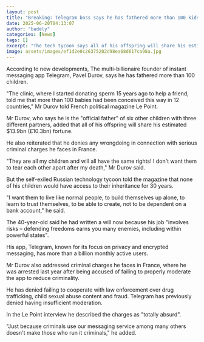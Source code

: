 ```yaml
---
layout: post
title: "Breaking: Telegram boss says he has fathered more than 100 kids"
date: 2025-06-20T04:13:07
author: "badely"
categories: [News]
tags: []
excerpt: "The tech tycoon says all of his offspring will share his estimated $13.9bn fortune."
image: assets/images/ef1d2e0c26375202d98ea68d617ca98a.jpg
---
```


According to new developments, The multi-billionaire founder of instant messaging app Telegram, Pavel Durov, says he has fathered more than 100 children.

"The clinic, where I started donating sperm 15 years ago to help a friend, told me that more than 100 babies had been conceived this way in 12 countries," Mr Durov told French political magazine Le Point.

Mr Durov, who says he is the "official father" of six other children with three different partners, added that all of his offspring will share his estimated $13.9bn (£10.3bn) fortune.

He also reiterated that he denies any wrongdoing in connection with serious criminal charges he faces in France.

"They are all my children and will all have the same rights! I don't want them to tear each other apart after my death," Mr Durov said.

But the self-exiled Russian technology tycoon told the magazine that none of his children would have access to their inheritance for 30 years.

"I want them to live like normal people, to build themselves up alone, to learn to trust themselves, to be able to create, not to be dependent on a bank account," he said.

The 40-year-old said he had written a will now because his job "involves risks – defending freedoms earns you many enemies, including within powerful states".

His app, Telegram, known for its focus on privacy and encrypted messaging, has more than a billion monthly active users.

Mr Durov also addressed criminal charges he faces in France, where he was arrested last year after being accused of failing to properly moderate the app to reduce criminality. 

He has denied failing to cooperate with law enforcement over drug trafficking, child sexual abuse content and fraud. Telegram has previously denied having insufficient moderation.

In the Le Point interview he described the charges as "totally absurd".

"Just because criminals use our messaging service among many others doesn't make those who run it criminals," he added.

